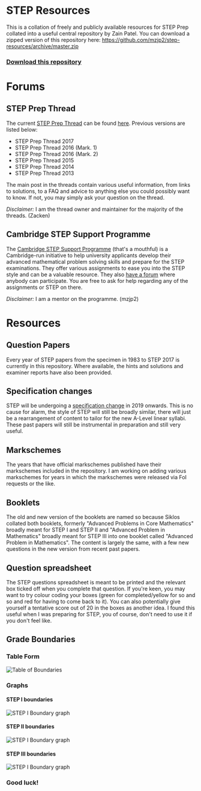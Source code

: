 # STEP Resources
This is a collation of freely and publicly available resources for STEP Prep collated into a useful central repository by Zain Patel. You can download a zipped version of this repository here: https://github.com/mzjp2/step-resources/archive/master.zip

### [Download this repository](https://github.com/mzjp2/step-resources/archive/master.zip)

# Forums

## STEP Prep Thread
The current [STEP Prep Thread]() can be found [here](). Previous versions are listed below:

- STEP Prep Thread 2017
- STEP Prep Thread 2016 (Mark. 1)
- STEP Prep Thread 2016 (Mark. 2)
- STEP Prep Thread 2015 
- STEP Prep Thread 2014
- STEP Prep Thread 2013

The main post in the threads contain various useful information, from links to solutions, to a FAQ and advice to anything else you could possibly want to know. If not, you may simply ask your question on the thread. 

_Disclaimer:_ I am the thread owner and maintainer for the majority of the threads. (Zacken)

## Cambridge STEP Support Programme
The [Cambridge STEP Support Programme](https://maths.org/step/) (that's a mouthful) is a Cambridge-run initiative to help university applicants develop their advanced mathematical problem solving skills and prepare for the STEP examinations. They offer various assignments to ease you into the STEP style and can be a valuable resource. They also [have a forum](https://maths.org/step/forum) where anybody can participate. You are free to ask for help regarding any of the assignments or STEP on there. 

_Disclaimer:_ I am a mentor on the programme. (mzjp2)

# Resources

## Question Papers
Every year of STEP papers from the specimen in 1983 to STEP 2017 is currently in this repository. Where available, the hints and solutions and examiner reports have also been provided.

## Specification changes
STEP will be undergoing a [specification change](https://www.admissionstesting.org/for-test-takers/step/about-step/) in 2019 onwards. This is no cause for alarm, the style of STEP will still be broadly similar, there will just be a rearrangement of content to tailor for the new A-Level linear syllabi. These past papers will still be instrumental in preparation and still very useful. 

## Markschemes
The years that have official markschemes published have their markschemes included in the repository. I am working on adding various markschemes for years in which the markschemes were released via FoI requests or the like. 

## Booklets
The old and new version of the booklets are named so because Siklos collated both booklets, formerly "Advanced Problems in Core Mathematics" broadly meant for STEP I and STEP II and "Advanced Problem in Mathematics" broadly meant for STEP III into one booklet called "Advanced Problem in Mathematics". The content is largely the same, with a few new questions in the new version from recent past papers. 

## Question spreadsheet
The STEP questions spreadsheet is meant to be printed and the relevant box ticked off when you complete that question. If you're keen, you may want to try colour coding your boxes (green for completed/yellow for so and so and red for having to come back to it). You can also potentially give yourself a tentative score out of 20 in the boxes as another idea. I found this useful when I was preparing for STEP, you of course, don't need to use it if you don't feel like. 

## Grade Boundaries
### Table Form

![Table of Boundaries](https://github.com/mzjp2/step-resources/raw/master/Assets/Boundaries%20Table.png)

### Graphs

#### STEP I boundaries

![STEP I Boundary graph](https://github.com/mzjp2/step-resources/raw/master/Assets/step-1-chart.png)

#### STEP II boundaries

![STEP I Boundary graph](https://github.com/mzjp2/step-resources/raw/master/Assets/step-2-char.png)

#### STEP III boundaries

![STEP I Boundary graph](https://github.com/mzjp2/step-resources/raw/master/Assets/step-3-chart.png)

### Good luck!
